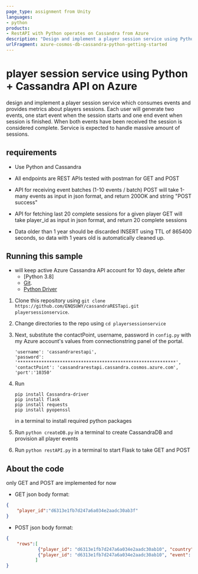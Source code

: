 ```yaml
---
page_type: assignment from Unity 
languages:
- python
products:
- RestAPI with Python operates on Cassandra from Azure
description: "Design and implement a player session service using Python and Cassandra"
urlFragment: azure-cosmos-db-cassandra-python-getting-started
---
```


# player session service using Python + Cassandra API on Azure
design and implement a player session service which consumes events and
provides metrics about players sessions. Each user will generate two events, one start event when the
session starts and one end event when session is finished. When both events have been received the
session is considered complete. Service is expected to handle massive amount of sessions.


## requirements

* Use Python and Cassandra
* All endpoints are REST APIs
   tested with postman for GET and POST  

* API for receiving event batches (1-10 events / batch)
   POST will take 1-many events as input in json format, and return 200OK and string "POST success"  

* API for fetching last 20 complete sessions for a given player
   GET will take player_id as input in json format, and return 20 complete sessions  

* Data older than 1 year should be discarded
   INSERT using TTL of 865400 seconds, so data with 1 years old is automatically cleaned up.  

## Running this sample
* will keep active Azure Cassandra API account for 10 days, delete after
	* [Python 3.8]
	* [Git](http://git-scm.com/).
    * [Python Driver](https://github.com/datastax/python-driver)

1. Clone this repository using `git clone https://github.com/ENQSUWY/cassandraRESTapi.git playersessionservice`.

2. Change directories to the repo using `cd playersessionservice`

3. Next, substitute the contactPoint, username, password  in `config.py` with my Azure account's values from connectionstring panel of the portal.

	```
    'username': 'cassandrarestapi',
    'password': '************************************************************',
    'contactPoint': 'cassandrarestapi.cassandra.cosmos.azure.com',
    'port':'10350'
	```
4. Run 
   ```
   pip install Cassandra-driver 
   pip install flask
   pip install requests
   pip install pyopenssl
   ```
   in a terminal to install required python packages
   
5. Run `python createDB.py` in a terminal to create CassandraDB and provision all player events

6. Run `python restAPI.py` in a terminal to start Flask to take GET and POST

## About the code
only GET and POST are implemented for now

* GET json body format:
```json
{
    "player_id":"d6313e1fb7d247a6a034e2aadc30ab3f"
}
```

* POST json body format:
```json
{
    "rows":[
            {"player_id": "d6313e1fb7d247a6a034e2aadc30ab10", "country": "SK", "event": "start", "session_id": "3346a60a-0989-4041-aacc-cf6ff44bd151", "ts": "2016-12-02T05:36:16"},
            {"player_id": "d6313e1fb7d247a6a034e2aadc30ab10", "event": "end", "session_id": "3346a60a-0989-4041-aacc-cf6ff44bd151", "ts": "2016-12-02T05:46:16"}
           ]
}
```
